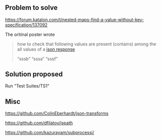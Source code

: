 # 

## Problem to solve

https://forum.katalon.com/t/nested-maps-find-a-value-without-key-specification/137092

The oritinal poster wrote

>how to check that following values are present (contains) among the all values of a [json response](https://github.com/kazurayam/yakovlieva.olena_json_problem/blob/master/src/test/fixture/data.json)
>
>“sssb”
>“sssa”
>“sssf”

## Solution proposed

Run "Test Suites/TS1"



## Misc

https://github.com/ColinEberhardt/json-transforms

https://github.com/dfilatov/jspath

https://github.com/kazurayam/subprocessj/
